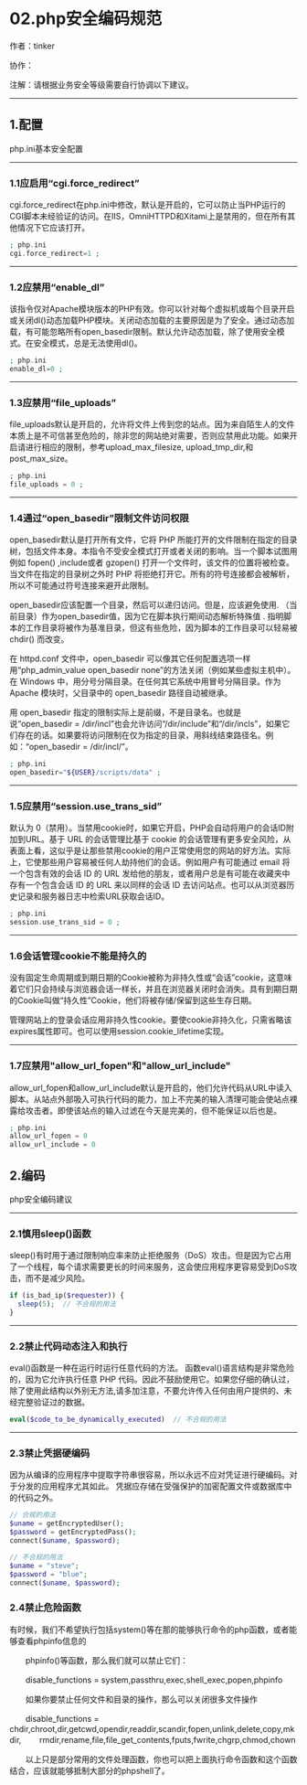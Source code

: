 
# 02.php安全编码规范

作者：tinker

协作：

注解：请根据业务安全等级需要自行协调以下建议。

---

## 1.配置
php.ini基本安全配置

---

### 1.1应启用“cgi.force_redirect”
cgi.force_redirect在php.ini中修改，默认是开启的，它可以防止当PHP运行的CGI脚本未经验证的访问。在IIS，OmniHTTPD和Xitami上是禁用的，但在所有其他情况下它应该打开。
```php
; php.ini
cgi.force_redirect=1 ; 
```

---

### 1.2应禁用“enable_dl”
该指令仅对Apache模块版本的PHP有效。你可以针对每个虚拟机或每个目录开启或关闭dl()动态加载PHP模块。关闭动态加载的主要原因是为了安全。通过动态加载，有可能忽略所有open_basedir限制。默认允许动态加载，除了使用安全模式。在安全模式，总是无法使用dl()。
```php
; php.ini
enable_dl=0 ; 
```

---

### 1.3应禁用“file_uploads”
file_uploads默认是开启的，允许将文件上传到您的站点。因为来自陌生人的文件本质上是不可信甚至危险的，除非您的网站绝对需要，否则应禁用此功能。如果开启请进行相应的限制，参考upload_max_filesize, upload_tmp_dir,和post_max_size。 
```php
; php.ini
file_uploads = 0 ; 
```

---

### 1.4通过“open_basedir”限制文件访问权限
open_basedir默认是打开所有文件，它将 PHP 所能打开的文件限制在指定的目录树，包括文件本身。本指令不受安全模式打开或者关闭的影响。当一个脚本试图用例如 fopen() ,include或者 gzopen() 打开一个文件时，该文件的位置将被检查。当文件在指定的目录树之外时 PHP 将拒绝打开它。所有的符号连接都会被解析，所以不可能通过符号连接来避开此限制。

open_basedir应该配置一个目录，然后可以递归访问。但是，应该避免使用. （当前目录）作为open_basedir值，因为它在脚本执行期间动态解析特殊值 . 指明脚本的工作目录将被作为基准目录，但这有些危险，因为脚本的工作目录可以轻易被 chdir() 而改变。

在 httpd.conf 文件中，open_basedir 可以像其它任何配置选项一样用“php_admin_value open_basedir none”的方法关闭（例如某些虚拟主机中）。在 Windows 中，用分号分隔目录。在任何其它系统中用冒号分隔目录。作为 Apache 模块时，父目录中的 open_basedir 路径自动被继承。

用 open_basedir 指定的限制实际上是前缀，不是目录名。也就是说“open_basedir = /dir/incl”也会允许访问“/dir/include”和“/dir/incls”，如果它们存在的话。如果要将访问限制在仅为指定的目录，用斜线结束路径名。例如：“open_basedir = /dir/incl/”。 
```php
; php.ini
open_basedir="${USER}/scripts/data" ; 
```

---

### 1.5应禁用“session.use_trans_sid”
默认为 0（禁用）。当禁用cookie时，如果它开启，PHP会自动将用户的会话ID附加到URL。基于 URL 的会话管理比基于 cookie 的会话管理有更多安全风险，从表面上看，这似乎是让那些禁用cookie的用户正常使用您的网站的好方法。实际上，它使那些用户容易被任何人劫持他们的会话。例如用户有可能通过 email 将一个包含有效的会话 ID 的 URL 发给他的朋友，或者用户总是有可能在收藏夹中存有一个包含会话 ID 的 URL 来以同样的会话 ID 去访问站点。也可以从浏览器历史记录和服务器日志中检索URL获取会话ID。
```php
; php.ini
session.use_trans_sid = 0 ; 
```

---

### 1.6会话管理cookie不能是持久的
没有固定生命周期或到期日期的Cookie被称为非持久性或“会话”cookie，这意味着它们只会持续与浏览器会话一样长，并且在浏览器关闭时会消失。具有到期日期的Cookie叫做“持久性”Cookie，他们将被存储/保留到这些生存日期。

管理网站上的登录会话应用非持久性cookie。要使cookie非持久化，只需省略该 expires属性即可。也可以使用session.cookie_lifetime实现。

---

### 1.7应禁用"allow_url_fopen"和"allow_url_include"
allow_url_fopen和allow_url_include默认是开启的，他们允许代码从URL中读入脚本。从站点外部吸入可执行代码的能力，加上不完美的输入清理可能会使站点裸露给攻击者。即使该站点的输入过滤在今天是完美的，但不能保证以后也是。
```php
; php.ini
allow_url_fopen = 0
allow_url_include = 0
```

## 2.编码
php安全编码建议

---

### 2.1慎用sleep()函数
sleep()有时用于通过限制响应率来防止拒绝服务（DoS）攻击。但是因为它占用了一个线程，每个请求需要更长的时间来服务，这会使应用程序更容易受到DoS攻击，而不是减少风险。
```php
if (is_bad_ip($requester)) {
  sleep(5);  // 不合规的用法
}
```

---

### 2.2禁止代码动态注入和执行
eval()函数是一种在运行时运行任意代码的方法。
函数eval()语言结构是非常危险的，因为它允许执行任意 PHP 代码。因此不鼓励使用它。如果您仔细的确认过，除了使用此结构以外别无方法,请多加注意，不要允许传入任何由用户提供的、未经完整验证过的数据。 
```php
eval($code_to_be_dynamically_executed)  // 不合规的用法
```

---

### 2.3禁止凭据硬编码
因为从编译的应用程序中提取字符串很容易，所以永远不应对凭证进行硬编码。对于分发的应用程序尤其如此。
凭据应存储在受强保护的加密配置文件或数据库中的代码之外。
```php
// 合规的用法
$uname = getEncryptedUser();
$password = getEncryptedPass();
connect($uname, $password); 
```
```php
// 不合规的用法
$uname = "steve";
$password = "blue";
connect($uname, $password);
```
  
### 2.4禁止危险函数

   有时候，我们不希望执行包括system()等在那的能够执行命令的php函数，或者能够查看phpinfo信息的
   
　　phpinfo()等函数，那么我们就可以禁止它们：
  
　　disable_functions = system,passthru,exec,shell_exec,popen,phpinfo
  
　　如果你要禁止任何文件和目录的操作，那么可以关闭很多文件操作
  
　　disable_functions = chdir,chroot,dir,getcwd,opendir,readdir,scandir,fopen,unlink,delete,copy,mkdir, 　　rmdir,rename,file,file_get_contents,fputs,fwrite,chgrp,chmod,chown
  
　　以上只是部分常用的文件处理函数，你也可以把上面执行命令函数和这个函数结合，应该就能够抵制大部分的phpshell了。

